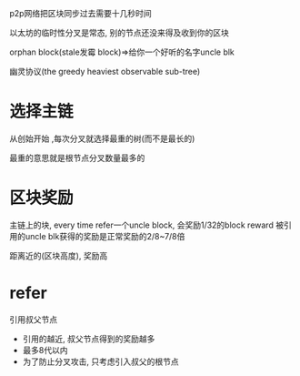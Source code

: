 p2p网络把区块同步过去需要十几秒时间

以太坊的临时性分叉是常态, 别的节点还没来得及收到你的区块

orphan block(stale发霉 block)=>给你一个好听的名字uncle blk

幽灵协议(the greedy heaviest observable sub-tree)

# 选择主链
从创始开始 ,每次分叉就选择最重的树(而不是最长的)

最重的意思就是根节点分叉数量最多的

# 区块奖励
主链上的块, every time refer一个uncle block, 
会奖励1/32的block reward
被引用的uncle blk获得的奖励是正常奖励的2/8~7/8倍

距离近的(区块高度), 奖励高

# refer
引用叔父节点

* 引用的越近, 叔父节点得到的奖励越多
* 最多8代以内
* 为了防止分叉攻击, 只考虑引入叔父的根节点


